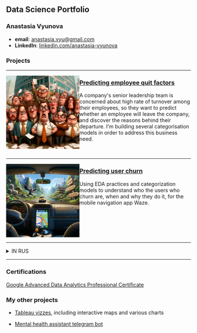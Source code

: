 ## Data Science Portfolio
### Anastasia Vyunova
* **email**: anastasia.vyu@gmail.com
* **LinkedIn**: [linkedin.com/anastasia-vyunova](https://www.linkedin.com/in/anastasia-vyunova-7bb8aa234/)



### Projects

---

<img align="left" src="Predicting_employee_quit_factors/illustrations/cover_quit.png" style="width:200px;"/>

### [Predicting employee quit factors](https://github.com/point-de-vyu/data-analytics-projects/tree/main/Predicting_employee_quit_factors)

A company's senior leadership team is concerned about high rate of turnover among their employees, so they want to predict whether an employee will leave the company, and discover the reasons behind their departure. I'm building several categorisation models in order to address this business need.

<br clear="left">

---

<img align="left" src="Waze_predicting_user_churn/illustrations/cover_waze_3.png" style="width:200px;"/>

### [Predicting user churn](https://github.com/point-de-vyu/data-analytics-projects/tree/main/Waze_predicting_user_churn)

Using EDA practices and categorization models to understand who the users who churn are, when and why they do it, for the mobile navigation app Waze. 

<br clear="left">

---
<details>
<summary>IN RUS</summary>
В этом репозитории представлены мои учебные и пет-проекты дата аналитике. 
Детали и результаты каждого проекта можно найти в соответствующих файлах README.
Так как учебные проекты были выполнены в рамках англоязычных курсов, ответы и комментарии внутри ноутбуков тоже на английском. Как и ридми :) 
Надеюсь, это не станет для вас препятствием. А если станет, пожалуйста, обращайтесь с вопросами.
</details>

---
### Certifications

[Google Advanced Data Analytics Professional Certificate](https://coursera.org/share/9da4e8e4a88ae4283ab6baea83d094be)

### **My other projects**

* [Tableau vizzes](https://public.tableau.com/app/profile/anastasia.vyu/vizzes), including interactive maps and various charts

* [Mental health assistant telegram bot](https://github.com/point-de-vyu/mindfulness-assistant)